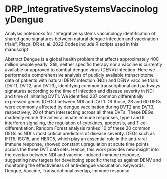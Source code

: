 # DRP_IntegrativeSystemsVaccinologyDengue

Analysis notebooks for "Integrative systems vaccinology identification of shared gene signatures between natural dengue infection and vaccination trials", Plaça, DR et. al. 2022
Codes include R scripts used in this manuscript

Abstract
Dengue is a global health problem that affects approximately 400 million people yearly. Still, neither specific therapy nor a vaccine is currently available or approved to combat dengue virus (DENV) infection. Here we performed a comprehensive analysis of publicly available transcriptome data of patients with natural DENV infection (NDI) and DENV vaccine trials (DVT1, DVT2, and DVT3), identifying common transcriptional and pathways signatures according to the time of infection and disease severity in NDI and time of initiating DVT1. We identified 237 common differentially expressed genes (DEGs) between NDI and DVT1. Of those, 28 and 60 DEGs were commonly affected by dengue vaccination during DVT2 and DVT3, respectively, 20 of them intersecting across all three DVTs. These DEGs markedly enrich the antiviral innate immune responses, type I and II interferon signaling, the regulation of cytokines, apoptosis, and T cell differentiation. Random Forest analysis ranked 10 of these 20 common DEGs as NDI's most critical predictors of disease severity. DEGs such as IFIT5, ISG15, and HERC5, which play an essential role in the anti-viral immune response, showed constant upregulation at acute time points across the three DVT data sets. Hence, this work provides new insight into the overlap between NDI and vaccine-induced immune response, suggesting new targets for developing specific therapies against DENV and monitoring the effectiveness of anti-dengue vaccination.
Keywords: Dengue, Vaccine, Transcriptional overlap, Immune response
